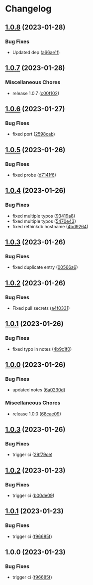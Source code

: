 # Changelog

## [1.0.8](https://github.com/Befritco/helm-charts/compare/expo-manager-1.0.7...expo-manager-1.0.8) (2023-01-28)


### Bug Fixes

* Updated dep ([a66ae1f](https://github.com/Befritco/helm-charts/commit/a66ae1f45d5a042b1a0822b43da2cc37d5c7cabc))

## [1.0.7](https://github.com/Befritco/helm-charts/compare/expo-manager-1.0.6...expo-manager-1.0.7) (2023-01-28)


### Miscellaneous Chores

* release 1.0.7 ([c00f102](https://github.com/Befritco/helm-charts/commit/c00f102b922697dacddfa60de2a3191e4b348bba))

## [1.0.6](https://github.com/Befritco/helm-charts/compare/expo-manager-1.0.5...expo-manager-1.0.6) (2023-01-27)


### Bug Fixes

* fixed port ([2598cab](https://github.com/Befritco/helm-charts/commit/2598cab13555204bc02a0d6eeb18f79ba52be1e5))

## [1.0.5](https://github.com/Befritco/helm-charts/compare/expo-manager-1.0.4...expo-manager-1.0.5) (2023-01-26)


### Bug Fixes

* fixed probe ([d7141f6](https://github.com/Befritco/helm-charts/commit/d7141f6f790560beeeeb0410d41b06c35066300a))

## [1.0.4](https://github.com/Befritco/helm-charts/compare/expo-manager-1.0.3...expo-manager-1.0.4) (2023-01-26)


### Bug Fixes

* fixed multiple typos ([93419a8](https://github.com/Befritco/helm-charts/commit/93419a8039a69338d61643e629e2af7cd78ea271))
* fixed multiple typos ([5470e43](https://github.com/Befritco/helm-charts/commit/5470e43865d1899fc9bee75d0f01ed2112d278f8))
* fixed rethinkdb hostname ([4bd9264](https://github.com/Befritco/helm-charts/commit/4bd9264334c71bde2aa44da41b6674052e5ee756))

## [1.0.3](https://github.com/Befritco/helm-charts/compare/expo-manager-1.0.2...expo-manager-1.0.3) (2023-01-26)


### Bug Fixes

* fixed duplicate entry ([00566a6](https://github.com/Befritco/helm-charts/commit/00566a6f39c773a36997d24f684016d01d0fbe05))

## [1.0.2](https://github.com/Befritco/helm-charts/compare/expo-manager-1.0.1...expo-manager-1.0.2) (2023-01-26)


### Bug Fixes

* Fixed pull secrets ([a4f0331](https://github.com/Befritco/helm-charts/commit/a4f03313115641d11b0c02b47b788421436e015a))

## [1.0.1](https://github.com/Befritco/helm-charts/compare/expo-manager-1.0.0...expo-manager-1.0.1) (2023-01-26)


### Bug Fixes

* fixed typo in notes ([4b9c1f0](https://github.com/Befritco/helm-charts/commit/4b9c1f04d11d2c6d7c879e8019c5502f70d49528))

## [1.0.0](https://github.com/Befritco/helm-charts/compare/expo-manager-v1.0.3...expo-manager-1.0.0) (2023-01-26)


### Bug Fixes

* updated notes ([6a0230d](https://github.com/Befritco/helm-charts/commit/6a0230d320c9e43cc0ff53d287389540cfe78960))


### Miscellaneous Chores

* release 1.0.0 ([68cae09](https://github.com/Befritco/helm-charts/commit/68cae09b18dc0e8602ed2630c4c1b204bb92d132))

## [1.0.3](https://github.com/Befritco/helm-charts/compare/expo-manager-1.0.2...expo-manager-1.0.3) (2023-01-26)


### Bug Fixes

* trigger ci ([29f79ce](https://github.com/Befritco/helm-charts/commit/29f79ce8dc0cf9bbcb8b0a614119be56ce4703af))

## [1.0.2](https://github.com/Befritco/helm-charts/compare/expo-manager-1.0.1...expo-manager-1.0.2) (2023-01-23)


### Bug Fixes

* trigger ci ([b00de09](https://github.com/Befritco/helm-charts/commit/b00de095819e1d7aa0f16ad9ab4463ba1c60e8d2))

## [1.0.1](https://github.com/Befritco/helm-charts/compare/expo-manager-v1.0.0...expo-manager-1.0.1) (2023-01-23)


### Bug Fixes

* trigger ci ([f96685f](https://github.com/Befritco/helm-charts/commit/f96685f280c10e74f7c1f4441c0a5ab1f7d8007f))

## 1.0.0 (2023-01-23)


### Bug Fixes

* trigger ci ([f96685f](https://github.com/Befritco/helm-charts/commit/f96685f280c10e74f7c1f4441c0a5ab1f7d8007f))
